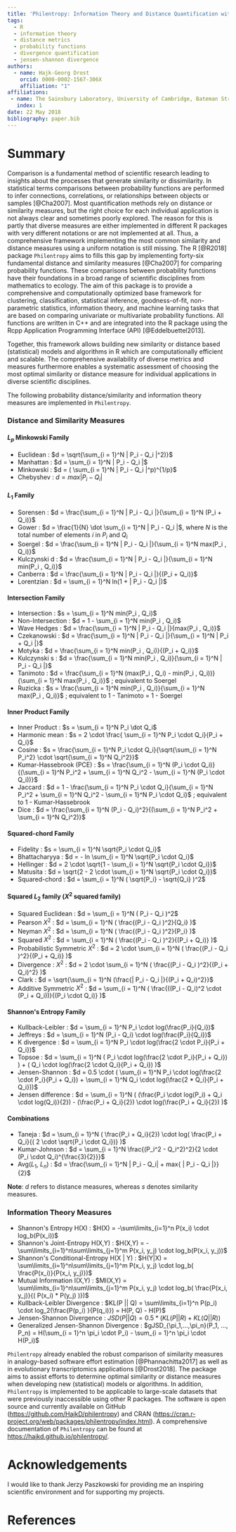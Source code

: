 ```yaml
---
title: 'Philentropy: Information Theory and Distance Quantification with R'
tags:
  - R
  - information theory
  - distance metrics
  - probability functions
  - divergence quantification
  - jensen-shannon divergence
authors:
  - name: Hajk-Georg Drost
    orcid: 0000-0002-1567-306X
    affiliation: "1"
affiliations:
 - name: The Sainsbury Laboratory, University of Cambridge, Bateman Street, Cambridge CB2 1LR, UK
   index: 1
date: 22 May 2018
bibliography: paper.bib
---
```


# Summary

Comparison is a fundamental method of scientific research leading to insights about the processes that generate similarity or dissimilarity. In statistical terms comparisons between probability functions are performed to infer connections, correlations, or relationships between objects or samples [@Cha2007]. Most quantification methods rely on distance or similarity measures, but the right choice for each individual application is not always clear and sometimes poorly explored.
The reason for this is partly that diverse measures are either implemented in different R packages with very different notations or are not implemented at all. Thus, a comprehensive framework implementing the most common similarity and distance measures using a uniform notation is still missing.
The R [@R2018] package ``Philentropy`` aims to fills this gap by implementing forty-six fundamental distance and similarity measures [@Cha2007] for comparing probability functions. These comparisons between probability functions have their foundations in a broad range of scientific disciplines from mathematics to ecology. The aim of this package is to provide a comprehensive and computationally optimized base framework for clustering, classification, statistical inference, goodness-of-fit, non-parametric statistics, information theory, and machine learning tasks that are based on comparing univariate or multivariate probability functions. All functions are written in C++ and are integrated into the R package using the Rcpp Application Programming Interface (API) [@Eddelbuettel2013].

Together, this framework allows building new similarity or distance based (statistical) models and algorithms in R which are computationally efficient and scalable. The comprehensive availability of diverse metrics and measures furthermore enables a systematic assessment of choosing the most optimal similarity or distance measure for individual applications in diverse scientific disciplines. 

The following probability distance/similarity and information theory measures are implemented in ``Philentropy``.

### Distance and Similarity Measures 

#### $L_p$ Minkowski Family
* Euclidean : $d = \sqrt{\sum_{i = 1}^N | P_i - Q_i |^2)}$
* Manhattan : $d = \sum_{i = 1}^N | P_i - Q_i |$
* Minkowski : $d = ( \sum_{i = 1}^N | P_i - Q_i |^p)^{1/p}$
* Chebyshev : $d = max | P_i - Q_i |$

#### $L_1$ Family
* Sorensen : $d = \frac{\sum_{i = 1}^N | P_i - Q_i |}{\sum_{i = 1}^N (P_i + Q_i)}$
* Gower : $d = \frac{1}{N} \dot \sum_{i = 1}^N | P_i - Q_i |$, where $N$ is the total number of elements $i$ in $P_i$ and $Q_i$
* Soergel : $d = \frac{\sum_{i = 1}^N | P_i - Q_i |}{\sum_{i = 1}^N max(P_i , Q_i)}$
* Kulczynski d : $d = \frac{\sum_{i = 1}^N | P_i - Q_i |}{\sum_{i = 1}^N min(P_i , Q_i)}$
* Canberra : $d = \frac{\sum_{i = 1}^N | P_i - Q_i |}{(P_i + Q_i)}$
* Lorentzian : $d = \sum_{i = 1}^N ln(1 + | P_i - Q_i |)$

#### Intersection Family
* Intersection : $s = \sum_{i = 1}^N min(P_i , Q_i)$
* Non-Intersection : $d = 1 - \sum_{i = 1}^N min(P_i , Q_i)$
* Wave Hedges : $d = \frac{\sum_{i = 1}^N | P_i - Q_i |}{max(P_i , Q_i)}$
* Czekanowski : $d = \frac{\sum_{i = 1}^N | P_i - Q_i |}{\sum_{i = 1}^N | P_i + Q_i |}$
* Motyka : $d = \frac{\sum_{i = 1}^N min(P_i , Q_i)}{(P_i + Q_i)}$
* Kulczynski s : $d = \frac{\sum_{i = 1}^N min(P_i , Q_i)}{\sum_{i = 1}^N | P_i - Q_i |}$
* Tanimoto : $d = \frac{\sum_{i = 1}^N (max(P_i , Q_i) - min(P_i , Q_i))}{\sum_{i = 1}^N max(P_i , Q_i)}$ ; equivalent to Soergel
* Ruzicka : $s = \frac{\sum_{i = 1}^N min(P_i , Q_i)}{\sum_{i = 1}^N max(P_i , Q_i)}$ ; equivalent to 1 - Tanimoto = 1 - Soergel 

#### Inner Product Family
* Inner Product : $s = \sum_{i = 1}^N P_i \dot Q_i$
* Harmonic mean : $s = 2 \cdot \frac{ \sum_{i = 1}^N P_i \cdot Q_i}{P_i + Q_i}$
* Cosine : $s = \frac{\sum_{i = 1}^N P_i \cdot Q_i}{\sqrt{\sum_{i = 1}^N P_i^2} \cdot \sqrt{\sum_{i = 1}^N Q_i^2}}$
* Kumar-Hassebrook (PCE) : $s = \frac{\sum_{i = 1}^N (P_i \cdot Q_i)}{(\sum_{i = 1}^N P_i^2 + \sum_{i = 1}^N Q_i^2 - \sum_{i = 1}^N (P_i \cdot Q_i))}$
* Jaccard : $d = 1 - \frac{\sum_{i = 1}^N P_i \cdot Q_i}{\sum_{i = 1}^N P_i^2 + \sum_{i = 1}^N Q_i^2 - \sum_{i = 1}^N P_i \cdot Q_i}$ ; equivalent to 1 - Kumar-Hassebrook
* Dice : $d = \frac{\sum_{i = 1}^N (P_i - Q_i)^2}{(\sum_{i = 1}^N P_i^2 + \sum_{i = 1}^N Q_i^2)}$

#### Squared-chord Family
* Fidelity : $s = \sum_{i = 1}^N \sqrt{P_i \cdot Q_i}$
* Bhattacharyya : $d = - ln \sum_{i = 1}^N \sqrt{P_i \cdot Q_i}$
* Hellinger : $d = 2 \cdot \sqrt{1 - \sum_{i = 1}^N \sqrt{P_i \cdot Q_i}}$
* Matusita : $d = \sqrt{2 - 2 \cdot \sum_{i = 1}^N \sqrt{P_i \cdot Q_i}}$
* Squared-chord : $d = \sum_{i = 1}^N ( \sqrt{P_i} - \sqrt{Q_i} )^2$

#### Squared $L_2$ family ($X^2$ squared family)
* Squared Euclidean : $d = \sum_{i = 1}^N ( P_i - Q_i )^2$
* Pearson $X^2$ : $d = \sum_{i = 1}^N ( \frac{(P_i - Q_i )^2}{Q_i} )$
* Neyman $X^2$ : $d = \sum_{i = 1}^N ( \frac{(P_i - Q_i )^2}{P_i} )$
* Squared $X^2$ : $d = \sum_{i = 1}^N ( \frac{(P_i - Q_i )^2}{(P_i + Q_i)} )$
* Probabilistic Symmetric $X^2$ : $d = 2 \cdot \sum_{i = 1}^N ( \frac{(P_i - Q_i )^2}{(P_i + Q_i)} )$
* Divergence : $X^2$ : $d = 2 \cdot \sum_{i = 1}^N ( \frac{(P_i - Q_i )^2}{(P_i + Q_i)^2} )$
* Clark : $d = \sqrt{\sum_{i = 1}^N (\frac{| P_i - Q_i |}{(P_i + Q_i)^2}}$
* Additive Symmetric $X^2$ : $d = \sum_{i = 1}^N ( \frac{((P_i - Q_i)^2 \cdot (P_i + Q_i))}{(P_i \cdot Q_i)} )$

#### Shannon's Entropy Family
* Kullback-Leibler : $d = \sum_{i = 1}^N P_i \cdot log(\frac{P_i}{Q_i})$
* Jeffreys : $d = \sum_{i = 1}^N (P_i - Q_i) \cdot log(\frac{P_i}{Q_i})$
* K divergence : $d = \sum_{i = 1}^N P_i \cdot log(\frac{2 \cdot P_i}{P_i + Q_i})$
* Topsoe : $d = \sum_{i = 1}^N ( P_i \cdot log(\frac{2 \cdot P_i}{P_i + Q_i}) ) + ( Q_i \cdot log(\frac{2 \cdot Q_i}{P_i + Q_i}) )$
* Jensen-Shannon :  $d = 0.5 \cdot ( \sum_{i = 1}^N P_i \cdot log(\frac{2 \cdot P_i}{P_i + Q_i}) + \sum_{i = 1}^N Q_i \cdot log(\frac{2 * Q_i}{P_i + Q_i}))$ 
* Jensen difference : $d = \sum_{i = 1}^N ( (\frac{P_i \cdot log(P_i) + Q_i \cdot log(Q_i)}{2}) - (\frac{P_i + Q_i}{2}) \cdot log(\frac{P_i + Q_i}{2}) )$

#### Combinations
* Taneja : $d = \sum_{i = 1}^N ( \frac{P_i + Q_i}{2}) \cdot log( \frac{P_i + Q_i}{( 2 \cdot \sqrt{P_i \cdot Q_i})} )$
* Kumar-Johnson : $d = \sum_{i = 1}^N \frac{(P_i^2 - Q_i^2)^2}{2 \cdot (P_i \cdot Q_i)^{\frac{3}{2}}}$
* Avg($L_1$, $L_n$) : $d = \frac{\sum_{i = 1}^N | P_i - Q_i| + max{ | P_i - Q_i |}}{2}$

__Note__: $d$ refers to distance measures, whereas $s$ denotes similarity measures.

### Information Theory Measures

- Shannon's Entropy H(X) : $H(X) = -\sum\limits_{i=1}^n P(x_i) \cdot log_b(P(x_i))$
- Shannon's Joint-Entropy H(X,Y) : $H(X,Y) = -\sum\limits_{i=1}^n\sum\limits_{j=1}^m P(x_i, y_j) \cdot log_b(P(x_i, y_j))$
- Shannon's Conditional-Entropy H(X | Y) : $H(Y|X) = \sum\limits_{i=1}^n\sum\limits_{j=1}^m P(x_i, y_j) \cdot log_b( \frac{P(x_i)}{P(x_i, y_j)})$
- Mutual Information I(X,Y) : $MI(X,Y) = \sum\limits_{i=1}^n\sum\limits_{j=1}^m P(x_i, y_j) \cdot log_b( \frac{P(x_i, y_j)}{( P(x_i) * P(y_j) )})$
- Kullback-Leibler Divergence : $KL(P || Q) = \sum\limits_{i=1}^n P(p_i) \cdot log_2(\frac{P(p_i) }{P(q_i)}) = H(P, Q) - H(P)$
- Jensen-Shannon Divergence : $JSD(P || Q) = 0.5 * (KL(P || R) + KL(Q || R))$
- Generalized Jensen-Shannon Divergence : $gJSD_{\pi_1,...,\pi_n}(P_1, ..., P_n) = H(\sum_{i = 1}^n \pi_i \cdot P_i) - \sum_{i = 1}^n \pi_i \cdot H(P_i)$


``Philentropy`` already enabled the robust comparison of similarity measures in
analogy-based software effort estimation [@Phannachitta2017] as well as in evolutionary transcriptomics applications [@Drost2018]. The package aims to assist efforts 
to determine optimal similarity or distance measures when developing new (statistical) models or algorithms. In addition, ``Philentropy`` is implemented to be applicable to large-scale datasets that were previously inaccessible using other R packages. The software is open source and currently available on GitHub (https://github.com/HajkD/philentropy) and CRAN (https://cran.r-project.org/web/packages/philentropy/index.html). A comprehensive documentation of ``Philentropy`` can be found at https://hajkd.github.io/philentropy/.


# Acknowledgements

I would like to thank Jerzy Paszkowski for providing me an inspiring scientific environment
and for supporting my projects.

# References
